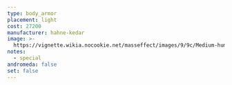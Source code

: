 ```yaml
---
type: body_armor
placement: light
cost: 27200
manufacturer: hahne-kedar
image: >-
  https://vignette.wikia.nocookie.net/masseffect/images/9/9c/Medium-human-Mantis.png/revision/latest/scale-to-width-down/160?cb=20100209162437
notes:
  - special
andromeda: false
set: false
---
```

